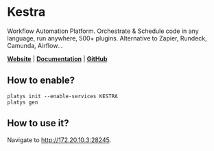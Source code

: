 # Kestra

Workflow Automation Platform. Orchestrate & Schedule code in any language, run anywhere, 500+ plugins. Alternative to Zapier, Rundeck, Camunda, Airflow... 

**[Website](https://kestra.io/)** | **[Documentation](https://kestra.io/docs)** | **[GitHub](https://github.com/kestra-io/kestra)**

## How to enable?

```
platys init --enable-services KESTRA
platys gen
```

## How to use it?

Navigate to <http://172.20.10.3:28245>.


